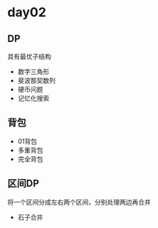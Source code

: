 # day02
## DP
具有最优子结构
* 数字三角形
* 斐波那契数列
* 硬币问题
* 记忆化搜索
## 背包
* 01背包
* 多重背包
* 完全背包
## 区间DP
将一个区间分成左右两个区间，分别处理两边再合并
* 石子合并